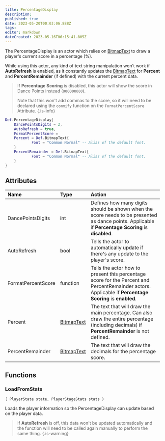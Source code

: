 ```yaml
---
title: PercentageDisplay
description: 
published: true
date: 2023-05-20T00:03:06.888Z
tags: 
editor: markdown
dateCreated: 2023-05-16T06:15:41.805Z
---
```


The PercentageDisplay is an actor which relies on [BitmapText](/en/dev/actors/actortypes/bitmaptext/_index) to draw a player's current score in a percentage (%).

While using this actor, any kind of text string manipulation won't work if **AutoRefresh** is enabled, as it constantly updates the [BitmapText](/en/dev/actors/actortypes/bitmaptext/_index) for **Percent** and **PercentRemainder** (if defined) with the current percent data.

> If **Percentage Scoring** is disabled, this actor will show the score in Dance Points instead (`000000000`).
> 
> Note that this won't add commas to the score, so it will need to be declared using the `commify` function on the `FormatPercentScore` Attribute.
{.is-info}

```lua
Def.PercentageDisplay{
	DancePointsDigits = 2,
	AutoRefresh = true,
	FormatPercentScore =
	Percent = Def.BitmapText{
            Font = "Common Normal" -- Alias of the default font.
	}
	PercentRemainder = Def.BitmapText{
            Font = "Common Normal" -- Alias of the default font.
	}
}
```

## Attributes

| Name | Type | Action |
| :--- | :--- | :----- |
DancePointsDigits | int | Defines how many digits should be shown when the score needs to be presented as dance points. Applicable if **Percentage Scoring** is **disabled**.
AutoRefresh | bool | Tells the actor to automatically update if there's any update to the player's score.
FormatPercentScore | function | Tells the actor how to present this percentage score for the Percent and PercentRemainder actors. Applicable if **Percentage Scoring** is **enabled**.
Percent | [BitmapText](/en/dev/actors/actortypes/bitmaptext/_index) | The text that will draw the main percentage. Can also draw the entire percentage (including decimals) if **PercentRemainder** is not defined.
PercentRemainder | [BitmapText](/en/dev/actors/actortypes/bitmaptext/_index) | The text that will draw the decimals for the percentage score.

## Functions

### LoadFromStats
`( PlayerState state, PlayerStageStats stats )`

Loads the player information so the PercentageDisplay can update based on the player data.

> If **AutoRefresh** is off, this data won't be updated automatically and the function will need to be called again manually to perform the same thing.
{.is-warning}

